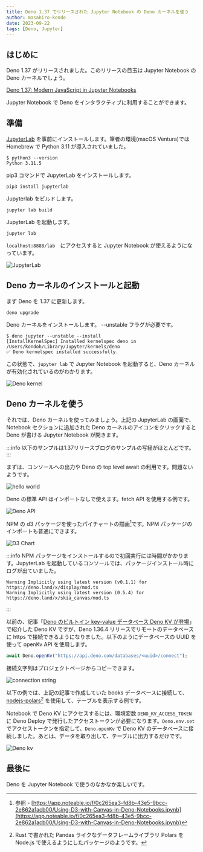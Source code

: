 ```yaml
---
title: Deno 1.37 でリリースされた Jupyter Notebook の Deno カーネルを使う
author: masahiro-kondo
date: 2023-09-22
tags: [Deno, Jupyter]
---
```


## はじめに
Deno 1.37 がリリースされました。このリリースの目玉は Jupyter Notebook の Deno カーネルでしょう。

[Deno 1.37: Modern JavaScript in Jupyter Notebooks](https://deno.com/blog/v1.37)

Jupyter Notebook で Deno をインタラクティブに利用することができます。

## 準備

[JupyterLab](https://jupyter.org/) を事前にインストールします。筆者の環境(macOS Ventura)では Homebrew で Python 3.11 が導入されていました。

```shell
$ python3 --version
Python 3.11.5
```

pip3 コマンドで JupyterLab をインストールします。

```shell
pip3 install jupyterlab
```

Jupyterlab をビルドします。

```shell
jupyter lab build
```

JupyterLab を起動します。

```shell
jupyter lab
```

`localhost:8888/lab`　にアクセスすると Jupyter Notebook が使えるようになっています。

![JupyterLab](https://i.gyazo.com/f4b43aae870255c639ebab0338c26459.png)

## Deno カーネルのインストールと起動

まず Deno を 1.37 に更新します。

```shell
deno upgrade
```

Deno カーネルをインストールします。 --unstable フラグが必要です。

```shell
$ deno jupyter --unstable --install
[InstallKernelSpec] Installed kernelspec deno in /Users/kondoh/Library/Jupyter/kernels/deno
✅ Deno kernelspec installed successfully.
```

この状態で、`jupyter lab` で Jupyter Notebook を起動すると、Deno カーネルが有効化されているのがわかります。

![Deno kernel](https://i.gyazo.com/5ce569f420c4ad06b3769d549a2aecaf.png)

## Deno カーネルを使う

それでは、Deno カーネルを使ってみましょう。上記の JupyterLab の画面で、Notebook セクションに追加された Deno カーネルのアイコンをクリックすると Deno が書ける Jupyter Notebook が開きます。

:::info
以下のサンプルは1.37リリースブログのサンプルの写経がほとんどです。
:::

まずは、コンソールへの出力や Deno の top level await の利用です。問題ないようです。

![hello world](https://i.gyazo.com/c9fe081c5f202df3fecb26f0c08fdaf6.png)

Deno の標準 API はインポートなしで使えます。fetch API を使用する例です。

![Deno API](https://i.gyazo.com/121342275f510b0130118c14d719f0ea.png)

NPM の d3 パッケージを使ったパイチャートの描画[^1]です。NPM パッケージのインポートも普通にできます。

![D3 Chart](https://i.gyazo.com/f2f2bda4c10824e7afb5fe7bb2b115c4.png)

[^1]: 参照 - [https://app.noteable.io/f/0c265ea3-fd8b-43e5-9bcc-2e862a1acb00/Using-D3-with-Canvas-in-Deno-Notebooks.ipynb](https://app.noteable.io/f/0c265ea3-fd8b-43e5-9bcc-2e862a1acb00/Using-D3-with-Canvas-in-Deno-Notebooks.ipynb)

:::info
NPM パッケージをインストールするので初回実行には時間がかかります。JupyterLab を起動しているコンソールでは、パッケージインストール時にログが出ていました。

```
Warning Implicitly using latest version (v0.1.1) for https://deno.land/x/display/mod.ts
Warning Implicitly using latest version (0.5.4) for https://deno.land/x/skia_canvas/mod.ts
```
:::

以前の、記事「[Deno のビルトイン key-value データベース Deno KV が登場](/blogs/2023/05/09/deno-kv/)」で紹介した Deno KV ですが、Deno 1.36.4 リリースでリモートのデータベースに https で接続できるようになりました。以下のようにデータベースの UUID を使って openKv API を使用します。

```typescript
await Deno.openKv("https://api.deno.com/databases/<uuid>/connect");
```
接続文字列はプロジェクトページからコピーできます。

![connection string](https://i.gyazo.com/ea8b28d7580520379106eb460586f8e1.png)

以下の例では、上記の記事で作成していた books データベースに接続して、[nodejs-polars](https://www.npmjs.com/package/nodejs-polars)[^2] を使用して、テーブルを表示する例です。

[^2]: Rust で書かれた Pandas ライクなデータフレームライブラリ Polars を Node.js で使えるようにしたパッケージのようです。

Notebook で Deno KV にアクセスするには、環境変数 `DENO_KV_ACCESS_TOKEN` に Deno Deploy で発行したアクセストークンが必要になります。`Deno.env.set` でアクセストークンを指定して、`Deno.openKv` で Deno KV のデータベースに接続しました。あとは、データを取り出して、テーブルに出力するだけです。

![Deno kv](https://i.gyazo.com/eca7e1a132b48a3b5fb1a1b21fc9c77b.png)

## 最後に

Deno を Jupyter Notebook で使うのなかなか楽しいです。
